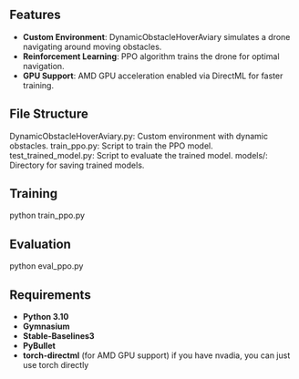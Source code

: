 ## Features
- **Custom Environment**: DynamicObstacleHoverAviary simulates a drone navigating around moving obstacles.
- **Reinforcement Learning**: PPO algorithm trains the drone for optimal navigation.
- **GPU Support**: AMD GPU acceleration enabled via DirectML for faster training.

## File Structure
DynamicObstacleHoverAviary.py: Custom environment with dynamic obstacles.
train_ppo.py: Script to train the PPO model.
test_trained_model.py: Script to evaluate the trained model.
models/: Directory for saving trained models.
## Training
python train_ppo.py
##  Evaluation
python eval_ppo.py
## Requirements
- **Python 3.10**
- **Gymnasium**
- **Stable-Baselines3**
- **PyBullet**
- **torch-directml** (for AMD GPU support) if you have nvadia, you can just use torch directly 
